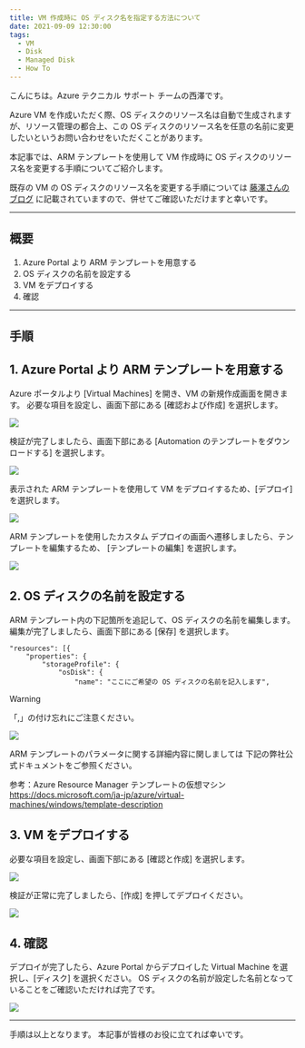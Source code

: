 ```yaml
---
title: VM 作成時に OS ディスク名を指定する方法について
date: 2021-09-09 12:30:00
tags:
  - VM
  - Disk
  - Managed Disk
  - How To
---
```


こんにちは。Azure テクニカル サポート チームの西澤です。
 
Azure VM を作成いただく際、OS ディスクのリソース名は自動で生成されますが、リソース管理の都合上、この OS ディスクのリソース名を任意の名前に変更したいというお問い合わせをいただくことがあります。

本記事では、ARM テンプレートを使用して VM 作成時に OS ディスクのリソース名を変更する手順についてご紹介します。

<!-- more -->

既存の VM の OS ディスクのリソース名を変更する手順については [藤澤さんのブログ](藤澤さんのブログへのリンク) に記載されていますので、併せてご確認いただけますと幸いです。

---

## 概要
1. Azure Portal より ARM テンプレートを用意する
2. OS ディスクの名前を設定する
3. VM をデプロイする 
4. 確認

---

## 手順
## 1. Azure Portal より ARM テンプレートを用意する
Azure ポータルより [Virtual Machines] を開き、VM の新規作成画面を開きます。
必要な項目を設定し、画面下部にある [確認および作成] を選択します。

![](./set-os-disk-name-using-arm-template/1.png)

検証が完了しましたら、画面下部にある [Automation のテンプレートをダウンロードする] を選択します。

![](./set-os-disk-name-using-arm-template/2.png)

 
表示された ARM テンプレートを使用して VM をデプロイするため、[デプロイ] を選択します。

![](./set-os-disk-name-using-arm-template/3.png)


ARM テンプレートを使用したカスタム デプロイの画面へ遷移しましたら、テンプレートを編集するため、
[テンプレートの編集] を選択します。

![](./set-os-disk-name-using-arm-template/4.png)


## 2. OS ディスクの名前を設定する
ARM テンプレート内の下記箇所を追記して、OS ディスクの名前を編集します。
編集が完了しましたら、画面下部にある [保存] を選択します。

```
"resources": [{
	"properties": {
		"storageProfile": {
			"osDisk": {
				"name": "ここにご希望の OS ディスクの名前を記入します",
```

> [!WARNING]
> 「,」の付け忘れにご注意ください。

![](./set-os-disk-name-using-arm-template/5.png)

ARM テンプレートのパラメータに関する詳細内容に関しましては
下記の弊社公式ドキュメントをご参照ください。
 
参考：Azure Resource Manager テンプレートの仮想マシン
https://docs.microsoft.com/ja-jp/azure/virtual-machines/windows/template-description

## 3. VM をデプロイする 
必要な項目を設定し、画面下部にある  [確認と作成] を選択します。

![](./set-os-disk-name-using-arm-template/6.png)

検証が正常に完了しましたら、[作成] を押してデプロイください。

![](./set-os-disk-name-using-arm-template/7.png)

## 4. 確認
デプロイが完了したら、Azure Portal からデプロイした Virtual Machine を選択し、[ディスク] を選択ください。
OS ディスクの名前が設定した名前となっていることをご確認いただければ完了です。

![](./set-os-disk-name-using-arm-template/8.png)

---

手順は以上となります。
本記事が皆様のお役に立てれば幸いです。
